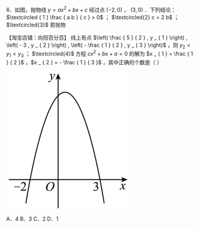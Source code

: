6．如图，抛物线 $y = a x ^ { 2 } + b x + c$ 经过点 $\left( - 2 , 0 \right)$ ， $\left( 3 , 0 \right)$ ．下列结论： $\textcircled { 1 } \frac { a b } { c } > 0$ ； $\textcircled{2} c = 2 b$ ； $\textcircled{3}$ 若抛物

【淘宝店铺：向阳百分百】 线上有点 $\left( \frac { 5 } { 2 } , y _ { 1 } \right) , \left( - 3 , y _ { 2 } \right) , \left( - \frac { 1 } { 2 } , y _ { 3 } \right)$ ，则 $y _ { 2 } < y _ { 1 } < y _ { 3 }$ ； $\textcircled{4}$ 方程 $c x ^ { 2 } + b x + a = 0$ 的解为 $x _ { 1 } = \frac { 1 } { 2 }$ ，$x _ { 2 } = - \frac { 1 } { 3 }$ ，其中正确的个数是（ ）

![](<../../qs_image_DB/专题3-4__二次函数选填压轴7类常考热点问题（解析版）_/292b258bbf44e1c86a91134b82cf7d630f08b1be93c265e83c52faf2fec96152.jpg>)

A．4 B．3 C．2 D．1
